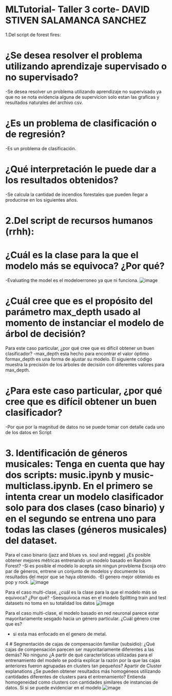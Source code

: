 # MLTutorial- Taller 3 corte- DAVID STIVEN SALAMANCA SANCHEZ
1.Del script de forest fires:
# ¿Se desea resolver el problema utilizando aprendizaje supervisado o no supervisado? 
-Se desea resolver un problema utilizando aprendizaje no supervisado ya que no se nota evidencia alguna de supervicion solo estan las graficas y resultados naturales del archivo csv.
# ¿Es un problema de clasificación o de regresión?
-Es un problema de clasificación.
# ¿Qué interpretación le puede dar a los resultados obtenidos?
-Se calcula la cantidad de incendios forestales que pueden llegar a producirse en los siguientes años.
# 2.Del script de recursos humanos (rrhh):
# ¿Cuál es la clase para la que el modelo más se equivoca? ¿Por qué?
-Evaluating the model es el modeloerroneo ya que ni funciona.
![image](https://user-images.githubusercontent.com/42383263/141829439-5f83fc8d-d79c-4385-839b-289c9482dd52.png)
# ¿Cuál cree que es el propósito del parámetro max_depth usado al momento de instanciar el modelo de árbol de decisión?
Para este caso particular, ¿por qué cree que es difícil obtener un buen clasificador?
-max_depth esta hecho para encontrar el valor óptimo formax_depth es una forma de ajustar su modelo. El siguiente código muestra la precisión de los árboles de decisión con diferentes valores para max_depth.
# ¿Para este caso particular, ¿por qué cree que es difícil obtener un buen clasificador?
-Por que por la magnitud de datos no se puede tomar con detalle cada uno de los datos en Script

# 3. Identificación de géneros musicales: Tenga en cuenta que hay dos scripts: music.ipynb y music-multiclass.ipynb. En el primero se intenta crear un modelo clasificador solo para dos clases (caso binario) y en el segundo se entrena uno para todas las clases (géneros musicales) del dataset.
Para el caso binario (jazz and blues vs. soul and reggae) ¿Es posible obtener mejores métricas entrenando un modelo basado en Random Forest?
-Si es posible el modelo lo acepta sin ningun provblema
Escoja otro par de géneros, entrene un conjunto de modelos y documente los resultados del mejor que se haya obtenido.
-El genero mejor obtenido es pop y rock.
![image](https://user-images.githubusercontent.com/42383263/141832532-2c655ad9-f235-4397-ae35-70a8413271ed.png)

Para el caso multi-clase, ¿cuál es la clase para la que el modelo más se equivoca? ¿Por qué?
-Seesquivoca mas en el modelo Splitting train and test datasets no toma en su totalidad los datos
![image](https://user-images.githubusercontent.com/42383263/141832654-750be23b-8431-4bed-8a1c-d177faaca65e.png)

Para el caso multi-clase, el modelo basado en red neuronal parece estar mayoritariamente sesgado hacia un género particular. ¿Cuál género cree que es?
- si esta mas enfocado en el genero de metal.

4 # Segmentación de cajas de compensación familiar (subsidio):
¿Qué cajas de compensación parecen ser mayoritariamente diferentes a las demás?
No ninguno
¿A partir de qué características utilizadas para el entrenamiento del modelo se podría explicar la razón por la que las cajas anteriores fueron agrupadas en clusters tan pequeños?
Apartir de Cluster explanations
¿Se pueden obtener resultados más homogéneos utilizando cantidades diferentes de clusters para el entrenamiento? Entienda homogeneidad como clusters con cantidades similares de instancias de datos.
Si si se puede evidenciar en el modelo
![image](https://user-images.githubusercontent.com/42383263/141834746-86460501-6a5c-4833-bbf5-5f5c76416165.png)



